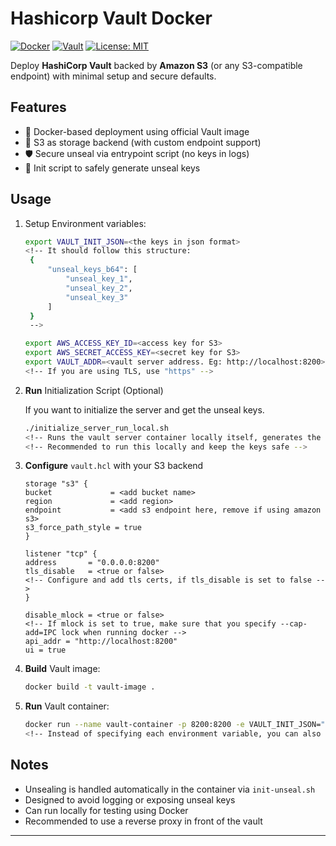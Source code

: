 # Hashicorp Vault Docker

[![Docker](https://img.shields.io/badge/Docker-ready-blue)](https://www.docker.com/)
[![Vault](https://img.shields.io/badge/HashiCorp-Vault-000000?logo=vault)](https://www.vaultproject.io/)
[![License: MIT](https://img.shields.io/badge/License-MIT-yellow.svg)](LICENSE)

Deploy **HashiCorp Vault** backed by **Amazon S3** (or any S3-compatible endpoint) with minimal setup and secure defaults.

## Features

* 🐳 Docker-based deployment using official Vault image
* 🔐 S3 as storage backend (with custom endpoint support)
* 🛡️ Secure unseal via entrypoint script (no keys in logs)
* 📜 Init script to safely generate unseal keys

## Usage

1. Setup Environment variables:

   ```bash
   export VAULT_INIT_JSON=<the keys in json format>
   <!-- It should follow this structure:
    {
        "unseal_keys_b64": [
            "unseal_key_1",
            "unseal_key_2",
            "unseal_key_3"
        ]
    }
    -->

   export AWS_ACCESS_KEY_ID=<access key for S3>
   export AWS_SECRET_ACCESS_KEY=<secret key for S3>
   export VAULT_ADDR=<vault server address. Eg: http://localhost:8200>
   <!-- If you are using TLS, use "https" -->
   ```

2. **Run** Initialization Script (Optional)
    
    If you want to initialize the server and get the unseal keys.
    ```bash
    ./initialize_server_run_local.sh
    <!-- Runs the vault server container locally itself, generates the unseal keys, saves it to keys.json, removes the container, and exits -->
    <!-- Recommended to run this locally and keep the keys safe -->
    ```

3. **Configure** `vault.hcl` with your S3 backend
    ```hcl
    storage "s3" {
    bucket             = <add bucket name>
    region             = <add region>
    endpoint           = <add s3 endpoint here, remove if using amazon s3>
    s3_force_path_style = true
    }

    listener "tcp" {
    address       = "0.0.0.0:8200"
    tls_disable   = <true or false>
    <!-- Configure and add tls certs, if tls_disable is set to false -->
    }

    disable_mlock = <true or false>
    <!-- If mlock is set to true, make sure that you specify --cap-add=IPC lock when running docker -->
    api_addr = "http://localhost:8200"
    ui = true

    ```

4. **Build** Vault image:

   ```bash
   docker build -t vault-image .
   ```

5. **Run** Vault container:

   ```bash
   docker run --name vault-container -p 8200:8200 -e VAULT_INIT_JSON="$VAULT_INIT_JSON" -e AWS_ACCESS_KEY_ID="$AWS_ACCESS_KEY_ID" -e AWS_SECRET_ACCESS_KEY="$AWS_SECRET_ACCESS_KEY" -e VAULT_ADDR="$VAULT_ADDR" vault-image
   <!-- Instead of specifying each environment variable, you can also pass in a .env file -->
   ```

## Notes

* Unsealing is handled automatically in the container via `init-unseal.sh`
* Designed to avoid logging or exposing unseal keys
* Can run locally for testing using Docker
* Recommended to use a reverse proxy in front of the vault

---
